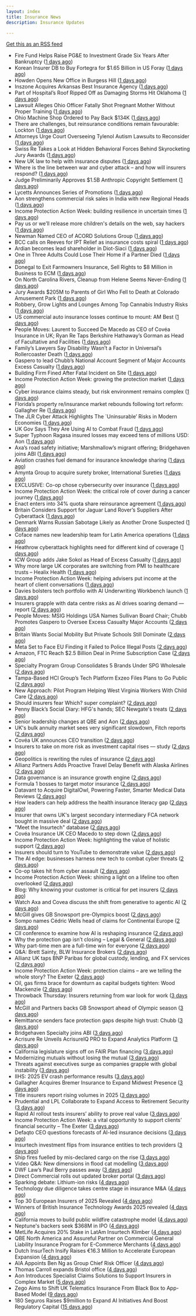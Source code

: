```yaml
---
layout: index
title: Insurance News
description: Insurance Updates

---
```


[Get this as an RSS feed](/insurance.rss)

<!-- news_marker starts -->
- Fire Fund Helps Raise PG&E to Investment Grade Six Years After Bankruptcy ([1 days ago](https://www.insurancejournal.com/news/west/2025/09/26/840790.htm))
- Korean Insurer DB to Buy Fortegra for $1.65 Billion in US Foray ([1 days ago](https://www.insurancejournal.com/news/national/2025/09/26/840787.htm))
- Howden Opens New Office in Burgess Hill ([1 days ago](https://insurance-edge.net/2025/09/26/howden-opens-new-office-in-burgess-hill/))
- Inszone Acquires Arkansas Best Insurance Agency ([1 days ago](https://www.insurancejournal.com/news/southcentral/2025/09/26/840784.htm))
- Part of Hospital’s Roof Ripped Off as Damaging Storms Hit Oklahoma ([1 days ago](https://www.insurancejournal.com/news/southcentral/2025/09/26/840781.htm))
- Lawsuit Alleges Ohio Officer Fatally Shot Pregnant Mother Without Proper Training ([1 days ago](https://www.insurancejournal.com/news/midwest/2025/09/26/840776.htm))
- Ohio Machine Shop Ordered to Pay Back $134K ([1 days ago](https://www.insurancejournal.com/news/midwest/2025/09/26/840767.htm))
- There are challenges, but reinsurance conditions remain favourable: Lockton ([1 days ago](https://www.reinsurancene.ws/there-are-challenges-but-reinsurance-conditions-remain-favourable-lockton/))
- Attorneys Urge Court Overseeing Tylenol Autism Lawsuits to Reconsider ([1 days ago](https://www.insurancejournal.com/news/national/2025/09/26/840758.htm))
- Swiss Re Takes a Look at Hidden Behavioral Forces Behind Skyrocketing Jury Awards ([1 days ago](https://www.insurancejournal.com/news/international/2025/09/26/840755.htm))
- New UK law to help with insurance disputes ([1 days ago](https://www.insurancebusinessmag.com/uk/news/breaking-news/new-uk-law-to-help-with-insurance-disputes-551153.aspx))
- Where is the line between war and cyber attack – and how will insurers respond? ([1 days ago](https://www.insurancebusinessmag.com/uk/news/cyber/where-is-the-line-between-war-and-cyber-attack--and-how-will-insurers-respond-551151.aspx))
- Judge Preliminarily Approves $1.5B Anthropic Copyright Settlement ([1 days ago](https://www.insurancejournal.com/news/national/2025/09/26/840753.htm))
- Lycetts Announces Series of Promotions ([1 days ago](https://insurance-edge.net/2025/09/26/lycetts-announces-series-of-promotions/))
- Aon strengthens commercial risk sales in India with new Regional Heads ([1 days ago](https://www.reinsurancene.ws/aon-strengthens-commercial-risk-sales-in-india-with-new-regional-heads/))
- Income Protection Action Week: building resilience in uncertain times ([1 days ago](https://ifamagazine.com/income-protection-action-week-building-resilience-in-uncertain-times/))
- Pay us or we’ll release more children's details on the web, say hackers ([1 days ago](https://www.insurancebusinessmag.com/uk/news/cyber/pay-us-or-well-release-more-childrens-details-on-the-web-say-hackers-551180.aspx))
- Newman Named CEO of ACORD Solutions Group ([1 days ago](https://www.insurancejournal.com/news/national/2025/09/26/840748.htm))
- BCC calls on Reeves for IPT Relief as insurance costs spiral ([1 days ago](https://www.insurancebusinessmag.com/uk/news/breaking-news/bcc-calls-on-reeves-for-ipt-relief-as-insurance-costs-spiral-551134.aspx))
- Ardian becomes lead shareholder in Diot-Siaci ([1 days ago](https://www.reinsurancene.ws/ardian-becomes-lead-shareholder-in-diot-siaci/))
- One in Three Adults Could Lose Their Home if a Partner Died ([1 days ago](https://insurance-edge.net/2025/09/26/one-in-three-adults-could-lose-their-home-if-a-partner-died/))
- Donegal to Exit Farmowners Insurance, Sell Rights to $8 Million in Business to ECM ([1 days ago](https://www.insurancejournal.com/news/east/2025/09/26/840726.htm))
- On North Carolina Rivers, Cleanup from Helene Seems Never-Ending ([1 days ago](https://www.insurancejournal.com/news/southeast/2025/09/26/840732.htm))
- Jury Awards $205M to Parents of Girl Who Fell to Death at Colorado Amusement Park ([1 days ago](https://www.insurancejournal.com/news/west/2025/09/26/840736.htm))
- Robbery, Grow Lights and Lounges Among Top Cannabis Industry Risks ([1 days ago](https://www.insurancejournal.com/news/national/2025/09/26/840672.htm))
- US commercial auto insurance losses continue to mount: AM Best ([1 days ago](https://www.reinsurancene.ws/us-commercial-auto-insurance-losses-continue-to-mount-am-best/))
- People Moves: Laurent to Succeed De Macedo as CEO of Covéa Insurance in UK; Ryan Re Taps Berkshire Hathaway’s Gorman as Head of Facultative and Facilities ([1 days ago](https://www.insurancejournal.com/news/international/2025/09/26/840709.htm))
- Family’s Lawyers Say Disability Wasn’t a Factor in Universal’s Rollercoaster Death ([1 days ago](https://www.insurancejournal.com/news/southeast/2025/09/26/840719.htm))
- Gaspero to lead Chubb’s National Account Segment of Major Accounts Excess Casualty ([1 days ago](https://www.reinsurancene.ws/gaspero-to-lead-chubbs-national-account-segment-of-major-accounts-excess-casualty/))
- Building Firm Fined After Fatal Incident on Site ([1 days ago](https://insurance-edge.net/2025/09/26/building-firm-fined-after-fatal-incident-on-site/))
- Income Protection Action Week: growing the protection market ([1 days ago](https://ifamagazine.com/income-protection-action-week-growing-the-protection-market/))
- Cyber insurance claims steady, but risk environment remains complex ([1 days ago](https://www.insurancebusinessmag.com/uk/news/cyber/cyber-insurance-claims-steady-but-risk-environment-remains-complex-551112.aspx))
- Florida’s property re/insurance market rebounds following tort reform: Gallagher Re ([1 days ago](https://www.reinsurancene.ws/floridas-property-reinsurance-market-rebounds-following-tort-reform-gallagher-re/))
- The JLR Cyber Attack Highlights The `Uninsurable’ Risks in Modern Economies ([1 days ago](https://insurance-edge.net/2025/09/26/the-jlr-cyber-attack-highlights-the-uninsurable-risks-in-modern-economies/))
- UK Gov Says They Are Using AI to Combat Fraud ([1 days ago](https://insurance-edge.net/2025/09/26/uk-gov-says-they-are-using-ai-to-combat-fraud/))
- Super Typhoon Ragasa insured losses may exceed tens of millions USD: Aon ([1 days ago](https://www.reinsurancene.ws/super-typhoon-ragasa-insured-losses-may-exceed-tens-of-millions-usd-aon/))
- Axa’s road safety initiative; Marshmallow’s migrant offering; Bridgehaven joins ABI ([1 days ago](https://www.postonline.co.uk/news/7959099/axa%E2%80%99s-road-safety-initiative-marshmallow%E2%80%99s-migrant-offering-bridgehaven-joins-abi))
- Aviation crashes fuel demand for insurance knowledge sharing ([1 days ago](https://www.postonline.co.uk/news/7959101/aviation-crashes-fuel-demand-for-insurance-knowledge-sharing))
- Amynta Group to acquire surety broker, International Sureties ([1 days ago](https://www.reinsurancene.ws/amynta-group-to-acquire-surety-broker-international-sureties/))
- EXCLUSIVE: Co-op chose cybersecurity over insurance ([1 days ago](https://www.insurancebusinessmag.com/uk/news/cyber/exclusive-coop-chose-cybersecurity-over-insurance-551156.aspx))
- Income Protection Action Week: the critical role of cover during a cancer journey ([1 days ago](https://ifamagazine.com/income-protection-action-week-the-critical-role-of-cover-during-a-cancer-journey/))
- Enact enters into 34% quota share reinsurance agreement ([1 days ago](https://www.reinsurancene.ws/enact-enters-into-34-quota-share-reinsurance-agreement/))
- Britain Considers Support for Jaguar Land Rover’s Suppliers After Cyberattack ([1 days ago](https://www.insurancejournal.com/news/international/2025/09/26/840704.htm))
- Denmark Warns Russian Sabotage Likely as Another Drone Suspected ([1 days ago](https://www.insurancejournal.com/news/international/2025/09/26/840699.htm))
- Coface names new leadership team for Latin America operations ([1 days ago](https://www.insurancebusinessmag.com/uk/news/breaking-news/coface-names-new-leadership-team-for-latin-america-operations-551080.aspx))
- Heathrow cyberattack highlights need for different kind of coverage ([1 days ago](https://www.insurancebusinessmag.com/uk/news/cyber/heathrow-cyberattack-highlights-need-for-different-kind-of-coverage-551079.aspx))
- ICW Group adds Jake Sokol as Head of Excess Casualty ([1 days ago](https://www.reinsurancene.ws/icw-group-adds-jake-sokol-as-head-of-excess-casualty/))
- Why more large UK corporates are switching from PMI to healthcare trusts – Healix Health ([1 days ago](https://ifamagazine.com/why-more-large-uk-corporates-are-switching-from-pmi-to-healthcare-trusts-healix-health/))
- Income Protection Action Week: helping advisers put income at the heart of client conversations ([1 days ago](https://ifamagazine.com/income-protection-action-week-helping-advisers-put-income-at-the-heart-of-client-conversations/))
- Davies bolsters tech portfolio with AI Underwriting Workbench launch ([1 days ago](https://www.insurancebusinessmag.com/uk/news/technology/davies-bolsters-tech-portfolio-with-ai-underwriting-workbench-launch-551065.aspx))
- Insurers grapple with data centre risks as AI drives soaring demand — report ([2 days ago](https://www.insurancebusinessmag.com/uk/news/breaking-news/insurers-grapple-with-data-centre-risks-as-ai-drives-soaring-demand--report-551046.aspx))
- People Moves: MSIG Holdings USA Names Sullivan Board Chair; Chubb Promotes Gaspero to Oversee Excess Casualty Major Accounts ([2 days ago](https://www.insurancejournal.com/news/national/2025/09/26/840593.htm))
- Britain Wants Social Mobility But Private Schools Still Dominate ([2 days ago](https://www.insurancejournal.com/news/international/2025/09/26/840648.htm))
- Meta Set to Face EU Finding it Failed to Police Illegal Posts ([2 days ago](https://www.insurancejournal.com/news/international/2025/09/26/840627.htm))
- Amazon, FTC Reach $2.5 Billion Deal in Prime Subscription Case ([2 days ago](https://www.insurancejournal.com/news/national/2025/09/26/840659.htm))
- Specialty Program Group Consolidates 5 Brands Under SPG Wholesale ([2 days ago](https://www.insurancejournal.com/news/national/2025/09/26/840667.htm))
- Tampa-Based HCI Group’s Tech Platform Exzeo Files Plans to Go Public ([2 days ago](https://www.insurancejournal.com/news/southeast/2025/09/26/840662.htm))
- New Approach: Pilot Program Helping West Virginia Workers With Child Care ([2 days ago](https://www.insurancejournal.com/news/southeast/2025/09/26/840556.htm))
- Should insurers fear Which? super complaint? ([2 days ago](https://www.postonline.co.uk/personal/7959088/should-insurers-fear-which-super-complaint))
- Penny Black’s Social Diary: HFG's hands; SEC Newgate's treats ([2 days ago](https://www.postonline.co.uk/people/7958919/penny-black%E2%80%99s-social-diary-hfgs-hands-sec-newgates-treats))
- Senior leadership changes at QBE and Aon ([2 days ago](https://www.insurancebusinessmag.com/uk/news/breaking-news/senior-leadership-changes-at-qbe-and-aon-551019.aspx))
- UK's bulk annuity market sees very significant slowdown, Fitch reports ([2 days ago](https://www.insurancebusinessmag.com/uk/news/breaking-news/uks-bulk-annuity-market-sees-very-significant-slowdown-fitch-reports-551018.aspx))
- Covéa UK announces CEO transition ([2 days ago](https://www.insurancebusinessmag.com/uk/news/breaking-news/covea-uk-announces-ceo-transition-551017.aspx))
- Insurers to take on more risk as investment capital rises — study ([2 days ago](https://www.insurancebusinessmag.com/uk/news/breaking-news/insurers-to-take-on-more-risk-as-investment-capital-rises--study-551015.aspx))
- Geopolitics is rewriting the rules of insurance ([2 days ago](https://www.dig-in.com/opinion/geopolitics-is-rewriting-the-rules-of-insurance))
- Allianz Partners Adds Proactive Travel Delay Benefit with Alaska Airlines ([2 days ago](https://www.insurtechinsights.com/allianz-partners-adds-proactive-travel-delay-benefit-with-alaska-airlines/))
- Data governance is an insurance growth engine ([2 days ago](https://www.dig-in.com/opinion/data-governance-is-an-insurance-growth-engine))
- Formula 1 bosses to target motor insurance ([2 days ago](https://www.insurancebusinessmag.com/uk/news/auto-motor/formula-1-bosses-to-target-motor-insurance-550991.aspx))
- Datavant to Acquire DigitalOwl, Powering Faster, Smarter Medical Data Reviews ([2 days ago](https://www.insurtechinsights.com/datavant-to-acquire-digitalowl-powering-faster-smarter-medical-data-reviews/))
- How leaders can help address the health insurance literacy gap ([2 days ago](https://www.dig-in.com/news/help-employees-navigate-their-health-insurance-coverage))
- Insurer that owns UK's largest secondary intermediary FCA network bought in massive deal ([2 days ago](https://www.insurancebusinessmag.com/uk/news/breaking-news/insurer-that-owns-uks-largest-secondary-intermediary-fca-network-bought-in-massive-deal-550970.aspx))
- "Meet the Insurtech" database ([2 days ago](https://www.dig-in.com/news/digital-insurances-meet-the-insurtech-database))
- Covéa Insurance UK CEO Macedo to step down ([2 days ago](https://www.postonline.co.uk/news/7959100/cov%C3%A9a-insurance-uk-ceo-macedo-to-step-down))
- Income Protection Action Week: highlighting the value of holistic support ([2 days ago](https://ifamagazine.com/income-protection-action-week-highlighting-the-value-of-holistic-support-as-day-four-draws-to-a-close/))
- Insurers should turn to YouTube to demonstrate value ([2 days ago](https://www.postonline.co.uk/personal/7959097/insurers-should-turn-to-youtube-to-demonstrate-value))
- The AI edge: businesses harness new tech to combat cyber threats ([2 days ago](https://www.insurancebusinessmag.com/uk/news/cyber/the-ai-edge-businesses-harness-new-tech-to-combat-cyber-threats-550909.aspx))
- Co-op takes hit from cyber assault ([2 days ago](https://www.insurancebusinessmag.com/uk/news/cyber/coop-takes-hit-from-cyber-assault-550905.aspx))
- Income Protection Action Week: shining a light on a lifeline too often overlooked ([2 days ago](https://ifamagazine.com/income-protection-action-week-shining-a-light-on-a-lifeline-too-often-overlooked/))
- Blog: Why knowing your customer is critical for pet insurers ([2 days ago](https://www.postonline.co.uk/market-access/7959036/blog-why-knowing-your-customer-is-critical-for-pet-insurers))
- Watch Axa and Covea discuss the shift from generative to agentic AI ([2 days ago](https://www.postonline.co.uk/technology/7959091/watch-axa-and-covea-discuss-the-shift-from-generative-to-agentic-ai))
- McGill gives GB Snowsport pre-Olympics boost ([2 days ago](https://www.postonline.co.uk/news/7959093/mcgill-gives-gb-snowsport-pre-olympics-boost))
- Sompo names Cédric Wells head of claims for Continental Europe ([2 days ago](https://www.insurancebusinessmag.com/uk/news/claims/sompo-names-cedric-wells-head-of-claims-for-continental-europe-550891.aspx))
- CII conference to examine how AI is reshaping insurance ([2 days ago](https://www.postonline.co.uk/news/7959076/cii-conference-to-examine-how-ai-is-reshaping-insurance))
- Why the protection gap isn’t closing – Legal & General ([2 days ago](https://ifamagazine.com/why-the-protection-gap-isnt-closing-legal-general/))
- Why part-time men are a full-time win for everyone ([2 days ago](https://www.postonline.co.uk/people/7959063/why-part-time-men-are-a-full-time-win-for-everyone))
- Q&A: Brett Sainty, BLW Insurance Brokers ([2 days ago](https://www.postonline.co.uk/broker/7958132/qa-brett-sainty-blw-insurance-brokers))
- Allianz UK taps BNP Paribas for global custody, lending, and FX services ([2 days ago](https://www.insurancebusinessmag.com/uk/news/breaking-news/allianz-uk-taps-bnp-paribas-for-global-custody-lending-and-fx-services-550888.aspx))
- Income Protection Action Week: protection claims – are we telling the whole story? The Exeter ([2 days ago](https://ifamagazine.com/income-protection-claims-are-we-telling-the-whole-story-the-exeter/))
- Oil, gas firms brace for downturn as capital budgets tighten: Wood Mackenzie ([2 days ago](https://www.insurancebusinessmag.com/uk/news/breaking-news/oil-gas-firms-brace-for-downturn-as-capital-budgets-tighten-wood-mackenzie-550881.aspx))
- Throwback Thursday: Insurers returning from war look for work ([3 days ago](https://www.postonline.co.uk/broker/7956767/throwback-thursday-insurers-returning-from-war-look-for-work))
- McGill and Partners backs GB Snowsport ahead of Olympic season ([3 days ago](https://www.insurancebusinessmag.com/uk/news/breaking-news/mcgill-and-partners-backs-gb-snowsport-ahead-of-olympic-season-550851.aspx))
- Remittance senders face protection gaps despite high trust: Chubb ([3 days ago](https://www.insurancebusinessmag.com/uk/news/breaking-news/remittance-senders-face-protection-gaps-despite-high-trust-chubb-550919.aspx))
- Bridgehaven Specialty joins ABI ([3 days ago](https://www.insurancebusinessmag.com/uk/news/breaking-news/bridgehaven-specialty-joins-abi-550847.aspx))
- Acrisure Re Unveils AcrisureIQ PRO to Expand Analytics Platform ([3 days ago](https://www.insurtechinsights.com/acrisure-re-unveils-acrisureiq-pro-to-expand-analytics-platform/))
- California legislature signs off on FAIR Plan financing ([3 days ago](https://www.dig-in.com/news/california-legislature-signs-off-on-fair-plan-financing))
- Modernizing mutuals without losing the mutual ([3 days ago](https://www.dig-in.com/opinion/modernizing-mutuals-without-losing-the-mutual))
- Threats against executives surge as companies grapple with global instability ([3 days ago](https://www.insurancebusinessmag.com/uk/business-strategy/threats-against-executives-surge-as-companies-grapple-with-global-instability-550828.aspx))
- IIHS: 2025 EV crash performance results ([3 days ago](https://www.dig-in.com/news/iihs-2025-ev-crash-performance-results))
- Gallagher Acquires Bremer Insurance to Expand Midwest Presence ([3 days ago](https://www.insurtechinsights.com/gallagher-acquires-bremer-insurance-to-expand-midwest-presence/))
- Title insurers report rising volumes in 2025 ([3 days ago](https://www.dig-in.com/news/title-insurers-see-increased-volumes-in-2025))
- Prudential and LPL Collaborate to Expand Access to Retirement Security ([3 days ago](https://www.insurtechinsights.com/prudential-and-lpl-collaborate-to-expand-access-to-retirement-security/))
- Rapid AI rollout tests insurers’ ability to prove real value ([3 days ago](https://www.postonline.co.uk/news/7959090/rapid-ai-rollout-tests-insurers%E2%80%99-ability-to-prove-real-value))
- Income Protection Action Week: a vital opportunity to support clients’ financial security – The Exeter ([3 days ago](https://ifamagazine.com/income-protection-action-week-a-vital-opportunity-to-support-clients-financial-security-the-exeter/))
- Defaqto CEO questions forecasts of AI-led insurance decisions ([3 days ago](https://www.postonline.co.uk/technology/7959089/defaqto-ceo-questions-forecasts-of-ai-led-insurance-decisions))
- Insurtech investment flips from insurance entities to tech providers ([3 days ago](https://www.postonline.co.uk/technology/7959087/insurtech-investment-flips-from-insurance-entities-to-tech-providers))
- Ship fires fuelled by mis-declared cargo on the rise ([3 days ago](https://www.postonline.co.uk/news/7959085/ship-fires-fuelled-by-mis-declared-cargo-on-the-rise))
- Video Q&A: New dimensions in flood cat modelling ([3 days ago](https://www.postonline.co.uk/technology/7959047/video-qa-new-dimensions-in-flood-cat-modelling))
- DWF Law’s Paul Berry passes away ([3 days ago](https://www.postonline.co.uk/news/7959086/dwf-laws-paul-berry-passes-away))
- Direct Commercial rolls out updated broker portal ([3 days ago](https://www.postonline.co.uk/broker/7959081/direct-commercial-rolls-out-updated-broker-portal))
- Sparking debate: Lithium-ion risks ([4 days ago](https://www.postonline.co.uk/regulation/7959010/sparking-debate-lithium-ion-risks))
- Technology due diligence takes centre stage in insurance M&A ([4 days ago](https://www.postonline.co.uk/technology/7958262/technology-due-diligence-takes-centre-stage-in-insurance-ma))
- Top 30 European Insurers of 2025 Revealed ([4 days ago](https://www.postonline.co.uk/personal/7958243/top-30-european-insurers-of-2025-revealed))
- Winners of British Insurance Technology Awards 2025 revealed ([4 days ago](https://www.postonline.co.uk/technology/7959079/winners-of-british-insurance-technology-awards-2025-revealed))
- California moves to build public wildfire catastrophe model ([4 days ago](https://www.dig-in.com/news/california-moves-to-build-public-wildfire-catastrophe-model))
- Neptune's backers seek $368M in IPO ([4 days ago](https://www.dig-in.com/articles/neptunes-backers-seek-368m-in-ipo))
- MetLife Acquires 20% Stake in LatAm Insurtech Klimber ([4 days ago](https://www.insurtechinsights.com/metlife-acquires-20-stake-in-latam-insurtech-klimber/))
- QBE North America and Assureful Partner on Commercial General Liability Insurance Program for E-Commerce Merchants ([4 days ago](https://www.insurtechinsights.com/qbe-north-america-and-assureful-partner-on-commercial-general-liability-insurance-program-for-e-commerce-merchants/))
- Dutch InsurTech Insify Raises €16.3 Million to Accelerate European Expansion ([4 days ago](https://www.insurtechinsights.com/dutch-insurtech-insify-raises-e16-3-million-to-accelerate-european-expansion/))
- AIA Appoints Ben Ng as Group Chief Risk Officer ([4 days ago](https://www.insurtechinsights.com/aia-appoints-ben-ng-as-group-chief-risk-officer/))
- Thomas Carroll expands Bristol office ([4 days ago](https://www.postonline.co.uk/broker/7959080/thomas-carroll-expands-bristol-office))
- Aon Introduces Specialist Claims Solutions to Support Insurers in Complex Market ([5 days ago](https://www.insurtechinsights.com/aon-introduces-specialist-claims-solutions-to-support-insurers-in-complex-market/))
- Zego Aims to Shift UK Telematics Insurance From Black Box to App-Based Model ([9 days ago](https://thefintechtimes.com/zego-aims-to-shift-uk-telematics-insurance-from-black-box-to-app-based-model/))
- 180 Seguros Raises $9million to Expand AI Initiatives And Boost Regulatory Capital ([15 days ago](https://thefintechtimes.com/180-seguros-raises-9m-to-expand-ai-initiatives-and-boost-regulatory-capital/))

<!-- news_marker ends -->